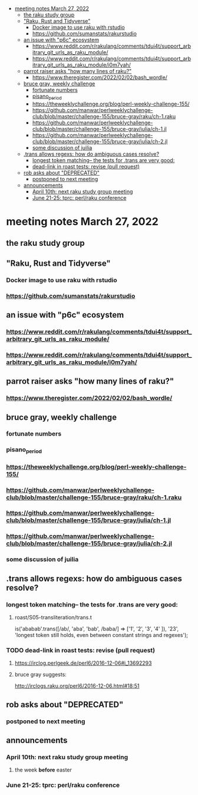 - [meeting notes March 27, 2022](#orgcf00810)
  - [the raku study group](#orgddc5eea)
  - ["Raku, Rust and Tidyverse"](#org71a2e28)
    - [Docker image to use raku with rstudio](#org5f799d3)
    - [<https://github.com/sumanstats/rakurstudio>](#org42ac37f)
  - [an issue with "p6c" ecosystem](#org325577b)
    - [<https://www.reddit.com/r/rakulang/comments/tdui4t/support_arbitrary_git_urls_as_raku_module/>](#org9e7953f)
    - [<https://www.reddit.com/r/rakulang/comments/tdui4t/support_arbitrary_git_urls_as_raku_module/i0m7yah/>](#org976a25c)
  - [parrot raiser asks "how many lines of raku?"](#orge299753)
    - [<https://www.theregister.com/2022/02/02/bash_wordle/>](#orge5a6b9b)
  - [bruce gray, weekly challenge](#org791bbc7)
    - [fortunate numbers](#orgc1ded7c)
    - [pisano<sub>period</sub>](#orgfad15a3)
    - [<https://theweeklychallenge.org/blog/perl-weekly-challenge-155/>](#org67dc51e)
    - [<https://github.com/manwar/perlweeklychallenge-club/blob/master/challenge-155/bruce-gray/raku/ch-1.raku>](#org0abc7e3)
    - [<https://github.com/manwar/perlweeklychallenge-club/blob/master/challenge-155/bruce-gray/julia/ch-1.jl>](#orgf4d3ad2)
    - [<https://github.com/manwar/perlweeklychallenge-club/blob/master/challenge-155/bruce-gray/julia/ch-2.jl>](#orgd291b4e)
    - [some discussion of juilia](#org470b66c)
  - [.trans allows regexs: how do ambiguous cases resolve?](#org6d5b9ae)
    - [longest token matching&#x2013; the tests for .trans are very good:](#orgecad531)
    - [dead-link in roast tests: revise (pull request)](#org806db7d)
  - [rob asks about "DEPRECATED"](#org84a039f)
    - [postponed to next meeting](#orgcac2bea)
  - [announcements](#org32cbc9e)
    - [April 10th: next raku study group meeting](#org41c4d38)
    - [June 21-25: tprc: perl/raku conference](#orge0efeb0)


<a id="orgcf00810"></a>

# meeting notes March 27, 2022


<a id="orgddc5eea"></a>

## the raku study group


<a id="org71a2e28"></a>

## "Raku, Rust and Tidyverse"


<a id="org5f799d3"></a>

### Docker image to use raku with rstudio


<a id="org42ac37f"></a>

### <https://github.com/sumanstats/rakurstudio>


<a id="org325577b"></a>

## an issue with "p6c" ecosystem


<a id="org9e7953f"></a>

### <https://www.reddit.com/r/rakulang/comments/tdui4t/support_arbitrary_git_urls_as_raku_module/>


<a id="org976a25c"></a>

### <https://www.reddit.com/r/rakulang/comments/tdui4t/support_arbitrary_git_urls_as_raku_module/i0m7yah/>


<a id="orge299753"></a>

## parrot raiser asks "how many lines of raku?"


<a id="orge5a6b9b"></a>

### <https://www.theregister.com/2022/02/02/bash_wordle/>


<a id="org791bbc7"></a>

## bruce gray, weekly challenge


<a id="orgc1ded7c"></a>

### fortunate numbers


<a id="orgfad15a3"></a>

### pisano<sub>period</sub>


<a id="org67dc51e"></a>

### <https://theweeklychallenge.org/blog/perl-weekly-challenge-155/>


<a id="org0abc7e3"></a>

### <https://github.com/manwar/perlweeklychallenge-club/blob/master/challenge-155/bruce-gray/raku/ch-1.raku>


<a id="orgf4d3ad2"></a>

### <https://github.com/manwar/perlweeklychallenge-club/blob/master/challenge-155/bruce-gray/julia/ch-1.jl>


<a id="orgd291b4e"></a>

### <https://github.com/manwar/perlweeklychallenge-club/blob/master/challenge-155/bruce-gray/julia/ch-2.jl>


<a id="org470b66c"></a>

### some discussion of juilia


<a id="org6d5b9ae"></a>

## .trans allows regexs: how do ambiguous cases resolve?


<a id="orgecad531"></a>

### longest token matching&#x2013; the tests for .trans are very good:

1.  roast/S05-transliteration/trans.t

    is('ababab'.trans([/ab/, 'aba', 'bab', /baba/] => ['1', '2', '3', '4' ]), '23', 'longest token still holds, even between constant strings and regexes');


<a id="org806db7d"></a>

### TODO dead-link in roast tests: revise (pull request)

1.  <https://irclog.perlgeek.de/perl6/2016-12-06#i_13692293>

2.  bruce gray suggests:

    <http://irclogs.raku.org/perl6/2016-12-06.html#18:51>


<a id="org84a039f"></a>

## rob asks about "DEPRECATED"


<a id="orgcac2bea"></a>

### postponed to next meeting


<a id="org32cbc9e"></a>

## announcements


<a id="org41c4d38"></a>

### April 10th: next raku study group meeting

1.  the week **before** easter


<a id="orge0efeb0"></a>

### June 21-25: tprc: perl/raku conference

